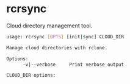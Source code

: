 # rcrsync

Cloud directory management tool.

```bash
usage: rcrsync [OPTS] [init|sync] CLOUD_DIR

Manage cloud directories with rclone.

Options:
      -v|--verbose     Print verbose output

CLOUD_DIR options:

      

```

